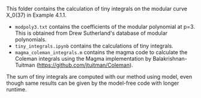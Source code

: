 This folder contains the calculation of tiny integrals on the modular curve X_0(37) in Example 4.1.1.

- ```modpoly3.txt``` contains the coefficients of the modular polynomial at p=3. This is obtained from Drew Sutherland's database of modular polynomials.
- ```tiny_integrals.ipynb``` contains the calculations of tiny integrals.
- ```magma_coleman_integrals.m``` contains the magma code to calculate the Coleman integrals using the Magma implementation by Balakrishnan-Tuitman (https://github.com/jtuitman/Coleman).

The sum of tiny integrals are computed with our method using model, even though same results can be given by the model-free code with longer runtime.
